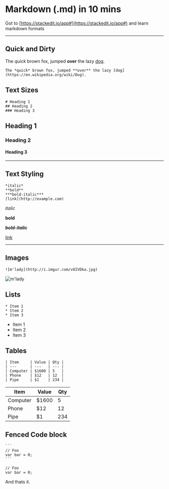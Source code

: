 # Markdown (.md)  in 10 mins 
Got to [https://stackedit.io/app#](https://stackedit.io/app#) and learn markdown formats

---

## Quick and Dirty

The *quick* brown fox, jumped **over** the lazy [dog](https://en.wikipedia.org/wiki/Dog).

    The *quick* brown fox, jumped **over** the lazy [dog](https://en.wikipedia.org/wiki/Dog).


## **Text Sizes** 

    # Heading 1
    ## Heading 2
    ### Heading 3

## Heading 1
### Heading 2
#### Heading 3

---

## **Text Styling** 

    *italic*
    **bold**
    ***bold-italic***
    [link](http://example.com)


*italic*

**bold**

***bold-italic***

[link](http://example.com)

---

## **Images**

    ![m'lady](http://i.imgur.com/v8IVDka.jpg)

![m'lady](http://i.imgur.com/v8IVDka.jpg)


## **Lists**

    * Item 1
    * Item 2
    * Item 3 

* Item 1
* Item 2
* Item 3 


## **Tables**

    | Item     | Value | Qty |
    | ---      | ---   | --- |
    | Computer | $1600 | 5   |
    | Phone    | $12   | 12  |
    | Pipe     | $1    | 234 |

| Item     | Value | Qty |
| ---      | ---   | --- |
| Computer | $1600 | 5   |
| Phone    | $12   | 12  |
| Pipe     | $1    | 234 |


## **Fenced Code block**

    ```
    // Foo
    var bar = 0;
    ```

```
// Foo
var bar = 0;
```


And thats it. 